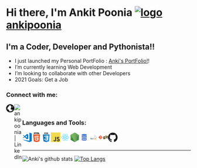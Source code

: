 # Hi there, I'm Ankit Poonia [<img alt="logo" width="26px" src="https://ankipoonia.github.io/assets/img/man.png" /> ankipoonia][website]

## I'm a Coder, Developer and Pythonista!!

- I just launched my Personal PortFolio : [Anki's PortFolio!][website]!
- I’m currently learning Web Development
- I’m looking to collaborate with other Developers
- 2021 Goals: Get a Job

### Connect with me:

[<img align="left" alt="ankipoonia.github.io" width="22px" src="https://raw.githubusercontent.com/iconic/open-iconic/master/svg/globe.svg" />][website]
[<img align="left" alt="ankipoonia | LinkedIn" width="22px" src="https://cdn.jsdelivr.net/npm/simple-icons@v3/icons/linkedin.svg" />][linkedin]

<br />

### Languages and Tools:

<img align="left" alt="Visual Studio Code" width="26px" src="https://raw.githubusercontent.com/github/explore/80688e429a7d4ef2fca1e82350fe8e3517d3494d/topics/visual-studio-code/visual-studio-code.png" />
<img align="left" alt="HTML5" width="26px" src="https://raw.githubusercontent.com/github/explore/80688e429a7d4ef2fca1e82350fe8e3517d3494d/topics/html/html.png" />
<img align="left" alt="CSS3" width="26px" src="https://raw.githubusercontent.com/github/explore/80688e429a7d4ef2fca1e82350fe8e3517d3494d/topics/css/css.png" />
<img align="left" alt="JavaScript" width="26px" src="https://raw.githubusercontent.com/github/explore/80688e429a7d4ef2fca1e82350fe8e3517d3494d/topics/javascript/javascript.png" />
<img align="left" alt="React" width="26px" src="https://raw.githubusercontent.com/github/explore/80688e429a7d4ef2fca1e82350fe8e3517d3494d/topics/react/react.png" />
<img align="left" alt="Node.js" width="26px" src="https://raw.githubusercontent.com/github/explore/80688e429a7d4ef2fca1e82350fe8e3517d3494d/topics/nodejs/nodejs.png" />
<img align="left" alt="SQL" width="26px" src="https://raw.githubusercontent.com/github/explore/80688e429a7d4ef2fca1e82350fe8e3517d3494d/topics/sql/sql.png" />
<img align="left" alt="MySQL" width="26px" src="https://raw.githubusercontent.com/github/explore/80688e429a7d4ef2fca1e82350fe8e3517d3494d/topics/mysql/mysql.png" />
<img align="left" alt="Git" width="26px" src="https://raw.githubusercontent.com/github/explore/80688e429a7d4ef2fca1e82350fe8e3517d3494d/topics/git/git.png" />
<img align="left" alt="GitHub" width="26px" src="https://raw.githubusercontent.com/github/explore/78df643247d429f6cc873026c0622819ad797942/topics/github/github.png" />

<br />
<br />

---

![Anki's github stats](https://github-readme-stats.vercel.app/api?username=ankipoonia&count_private=true&show_icons=true&bg-color=90deg,#00C9FF,#92FE9D)
[![Top Langs](https://github-readme-stats.vercel.app/api/top-langs/?username=ankipoonia&layout=compact)](https://github.com/ankipoonia/github-readme-stats)

[website]: https://ankipoonia.github.io
[linkedin]: https://www.linkedin.com/in/ankit-592537194/
